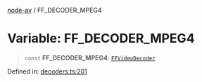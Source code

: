 [node-av](../globals.md) / FF\_DECODER\_MPEG4

# Variable: FF\_DECODER\_MPEG4

> `const` **FF\_DECODER\_MPEG4**: [`FFVideoDecoder`](../type-aliases/FFVideoDecoder.md)

Defined in: [decoders.ts:201](https://github.com/seydx/av/blob/f8631fc881b394300b1479f511d55cf1c370a87f/src/constants/decoders.ts#L201)
